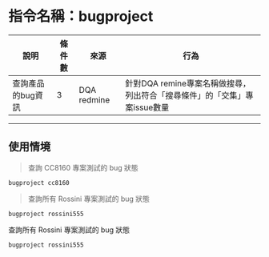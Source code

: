 # 指令名稱：bugproject

| 說明 | 條件數 | 來源 | 行為 |
| --- | --- | --- | --- |
| 查詢產品的bug資訊 | 3 | DQA redmine | 針對DQA remine專案名稱做搜尋，列出符合「搜尋條件」的「交集」專案issue數量 |

---

## 使用情境

> 查詢 CC8160 專案測試的 bug 狀態

```
bugproject cc8160
```

> 查詢所有 Rossini 專案測試的 bug 狀態

```
bugproject rossini555
```

查詢所有 Rossini 專案測試的 bug 狀態

```
bugproject rossini555
```



